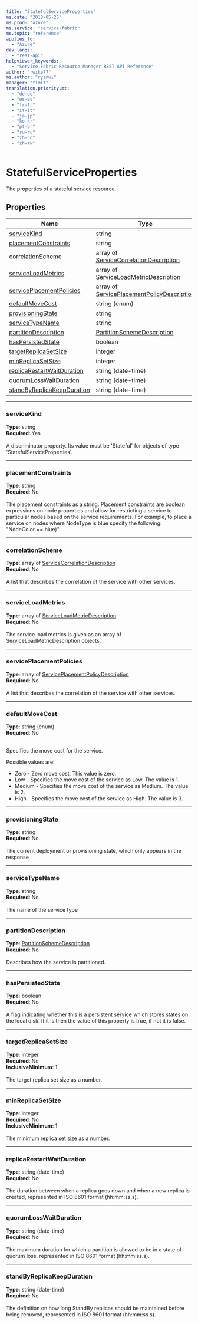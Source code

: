 ```yaml
---
title: "StatefulServiceProperties"
ms.date: "2018-05-25"
ms.prod: "azure"
ms.service: "service-fabric"
ms.topic: "reference"
applies_to: 
  - "Azure"
dev_langs: 
  - "rest-api"
helpviewer_keywords: 
  - "Service Fabric Resource Manager REST API Reference"
author: "rwike77"
ms.author: "ryanwi"
manager: "timlt"
translation.priority.mt: 
  - "de-de"
  - "es-es"
  - "fr-fr"
  - "it-it"
  - "ja-jp"
  - "ko-kr"
  - "pt-br"
  - "ru-ru"
  - "zh-cn"
  - "zh-tw"
---
```

# StatefulServiceProperties

The properties of a stateful service resource.

## Properties

| Name | Type | Required |
| --- | --- | --- |
| [serviceKind](#servicekind) | string | Yes |
| [placementConstraints](#placementconstraints) | string | No |
| [correlationScheme](#correlationscheme) | array of [ServiceCorrelationDescription](sfrp-2017-07-01-preview-model-servicecorrelationdescription.md) | No |
| [serviceLoadMetrics](#serviceloadmetrics) | array of [ServiceLoadMetricDescription](sfrp-2017-07-01-preview-model-serviceloadmetricdescription.md) | No |
| [servicePlacementPolicies](#serviceplacementpolicies) | array of [ServicePlacementPolicyDescription](sfrp-2017-07-01-preview-model-serviceplacementpolicydescription.md) | No |
| [defaultMoveCost](#defaultmovecost) | string (enum) | No |
| [provisioningState](#provisioningstate) | string | No |
| [serviceTypeName](#servicetypename) | string | No |
| [partitionDescription](#partitiondescription) | [PartitionSchemeDescription](sfrp-2017-07-01-preview-model-partitionschemedescription.md) | No |
| [hasPersistedState](#haspersistedstate) | boolean | No |
| [targetReplicaSetSize](#targetreplicasetsize) | integer | No |
| [minReplicaSetSize](#minreplicasetsize) | integer | No |
| [replicaRestartWaitDuration](#replicarestartwaitduration) | string (date-time) | No |
| [quorumLossWaitDuration](#quorumlosswaitduration) | string (date-time) | No |
| [standByReplicaKeepDuration](#standbyreplicakeepduration) | string (date-time) | No |

____
### serviceKind
__Type__: string <br/>
__Required__: Yes <br/>
<br/>
A discriminator property. Its value must be 'Stateful' for objects of type 'StatefulServiceProperties'.

____
### placementConstraints
__Type__: string <br/>
__Required__: No<br/>
<br/>
The placement constraints as a string. Placement constraints are boolean expressions on node properties and allow for restricting a service to particular nodes based on the service requirements. For example, to place a service on nodes where NodeType is blue specify the following: "NodeColor == blue)".

____
### correlationScheme
__Type__: array of [ServiceCorrelationDescription](sfrp-2017-07-01-preview-model-servicecorrelationdescription.md) <br/>
__Required__: No<br/>
<br/>
A list that describes the correlation of the service with other services.

____
### serviceLoadMetrics
__Type__: array of [ServiceLoadMetricDescription](sfrp-2017-07-01-preview-model-serviceloadmetricdescription.md) <br/>
__Required__: No<br/>
<br/>
The service load metrics is given as an array of ServiceLoadMetricDescription objects.

____
### servicePlacementPolicies
__Type__: array of [ServicePlacementPolicyDescription](sfrp-2017-07-01-preview-model-serviceplacementpolicydescription.md) <br/>
__Required__: No<br/>
<br/>
A list that describes the correlation of the service with other services.

____
### defaultMoveCost
__Type__: string (enum) <br/>
__Required__: No<br/>
<br/>


Specifies the move cost for the service.

Possible values are: 

  - Zero - Zero move cost. This value is zero.
  - Low - Specifies the move cost of the service as Low. The value is 1.
  - Medium - Specifies the move cost of the service as Medium. The value is 2.
  - High - Specifies the move cost of the service as High. The value is 3.



____
### provisioningState
__Type__: string <br/>
__Required__: No<br/>
<br/>
The current deployment or provisioning state, which only appears in the response

____
### serviceTypeName
__Type__: string <br/>
__Required__: No<br/>
<br/>
The name of the service type

____
### partitionDescription
__Type__: [PartitionSchemeDescription](sfrp-2017-07-01-preview-model-partitionschemedescription.md) <br/>
__Required__: No<br/>
<br/>
Describes how the service is partitioned.

____
### hasPersistedState
__Type__: boolean <br/>
__Required__: No<br/>
<br/>
A flag indicating whether this is a persistent service which stores states on the local disk. If it is then the value of this property is true, if not it is false.

____
### targetReplicaSetSize
__Type__: integer <br/>
__Required__: No<br/>
__InclusiveMinimum__: 1 <br/>
<br/>
The target replica set size as a number.

____
### minReplicaSetSize
__Type__: integer <br/>
__Required__: No<br/>
__InclusiveMinimum__: 1 <br/>
<br/>
The minimum replica set size as a number.

____
### replicaRestartWaitDuration
__Type__: string (date-time) <br/>
__Required__: No<br/>
<br/>
The duration between when a replica goes down and when a new replica is created, represented in ISO 8601 format (hh:mm:ss.s).

____
### quorumLossWaitDuration
__Type__: string (date-time) <br/>
__Required__: No<br/>
<br/>
The maximum duration for which a partition is allowed to be in a state of quorum loss, represented in ISO 8601 format (hh:mm:ss.s).

____
### standByReplicaKeepDuration
__Type__: string (date-time) <br/>
__Required__: No<br/>
<br/>
The definition on how long StandBy replicas should be maintained before being removed, represented in ISO 8601 format (hh:mm:ss.s).
